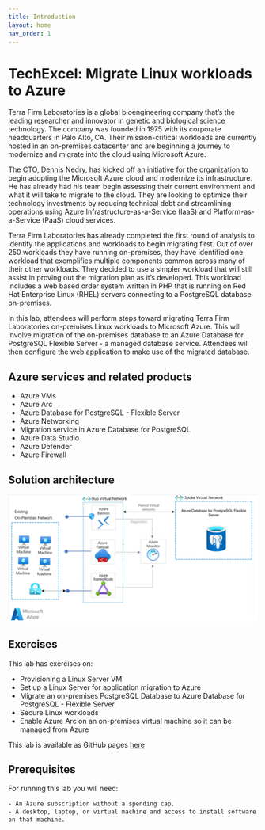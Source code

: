 ```yaml
---
title: Introduction
layout: home
nav_order: 1
---
```


# TechExcel: Migrate Linux workloads to Azure

Terra Firm Laboratories is a global bioengineering company that’s the leading researcher and innovator in genetic and biological science technology. The company was founded in 1975 with its corporate headquarters in Palo Alto, CA. Their mission-critical workloads are currently hosted in an on-premises datacenter and are beginning a journey to modernize and migrate into the cloud using Microsoft Azure.

The CTO, Dennis Nedry, has kicked off an initiative for the organization to begin adopting the Microsoft Azure cloud and modernize its infrastructure. He has already had his team begin assessing their current environment and what it will take to migrate to the cloud. They are looking to optimize their technology investments by reducing technical debt and streamlining operations using Azure Infrastructure-as-a-Service (IaaS) and Platform-as-a-Service (PaaS) cloud services.

Terra Firm Laboratories has already completed the first round of analysis to identify the applications and workloads to begin migrating first. Out of over 250 workloads they have running on-premises, they have identified one workload that exemplifies multiple components common across many of their other workloads. They decided to use a simpler workload that will still assist in proving out the migration plan as it’s developed. This workload includes a web based order system written in PHP that is running on Red Hat Enterprise Linux (RHEL) servers connecting to a PostgreSQL database on-premises.

In this lab, attendees will perform steps toward migrating Terra Firm Laboratories on-premises Linux workloads to Microsoft Azure.  This will involve migration of the on-premises database to an Azure Database for PostgreSQL Flexible Server - a managed database service.  Attendees will then configure the web application to make use of the migrated database.

## Azure services and related products

- Azure VMs
- Azure Arc
- Azure Database for PostgreSQL - Flexible Server
- Azure Networking
- Migration service in Azure Database for PostgreSQL
- Azure Data Studio
- Azure Defender
- Azure Firewall

## Solution architecture

![Diagram showing the proposed solution architecture](./resources/images/Solution_Architecture_Diagram.png "Solution architecture diagram")

## Exercises

This lab has exercises on:

- Provisioning a Linux Server VM
- Set up a Linux Server for application migration to Azure
- Migrate an on-premises PostgreSQL Database to Azure Database for PostgreSQL - Flexible Server
- Secure Linux workloads
- Enable Azure Arc on an on-premises virtual machine so it can be managed from Azure

This lab is available as GitHub pages [here](https://microsoft.github.io/TechExcel-Migrate-Linux-workloads/)

## Prerequisites

For running this lab you will need:

    - An Azure subscription without a spending cap.
    - A desktop, laptop, or virtual machine and access to install software on that machine.
